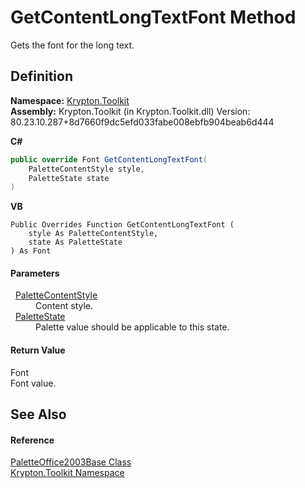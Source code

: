 # GetContentLongTextFont Method


Gets the font for the long text.



## Definition
**Namespace:** <a href="79d2eac2-21f4-54ff-7552-b20c33c30600.md">Krypton.Toolkit</a>  
**Assembly:** Krypton.Toolkit (in Krypton.Toolkit.dll) Version: 80.23.10.287+8d7660f9dc5efd033fabe008ebfb904beab6d444

**C#**
``` C#
public override Font GetContentLongTextFont(
	PaletteContentStyle style,
	PaletteState state
)
```
**VB**
``` VB
Public Overrides Function GetContentLongTextFont ( 
	style As PaletteContentStyle,
	state As PaletteState
) As Font
```



#### Parameters
<dl><dt>  <a href="e51bbd11-7fb5-8388-9a31-63383b173303.md">PaletteContentStyle</a></dt><dd>Content style.</dd><dt>  <a href="93e626cd-00cf-240e-06c6-ab4d47e982ba.md">PaletteState</a></dt><dd>Palette value should be applicable to this state.</dd></dl>

#### Return Value
Font  
Font value.

## See Also


#### Reference
<a href="6cb177c9-258e-91bf-2f60-3bcab99ea961.md">PaletteOffice2003Base Class</a>  
<a href="79d2eac2-21f4-54ff-7552-b20c33c30600.md">Krypton.Toolkit Namespace</a>  
